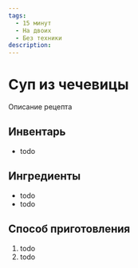 ```yaml
---
tags:
  - 15 минут
  - На двоих
  - Без техники
description:
---
```

# Суп из чечевицы

Описание рецепта

## Инвентарь

- todo

## Ингредиенты

- todo
- todo

## Способ приготовления

1. todo
1. todo